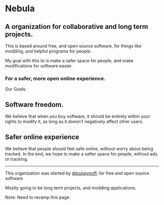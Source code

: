 # Nebula
## A organization for collaborative and long term projects.
This is based around free, and open source software, for things like modding, and helpful programs for people.

My goal with this to is make a safer space for people, and make modifications for software easier.

### For a safer, more open online experience.

Our Goals:

## Software freedom.
We believe that when you buy software, it should be entirely within your rights to modify it, as long as it doesn't negatively affect other users.

## Safer online experience
We believe that people should feel safe online, without worry about being tracked. In the end, we hope to make a safter space for people, without ads or tracking.

------------

This organization was started by [@puppynuff](https://github.com/puppynuff), for free and open source software

Mostly going to be long term projects, and modding applications.

Note: Need to revamp this page.
